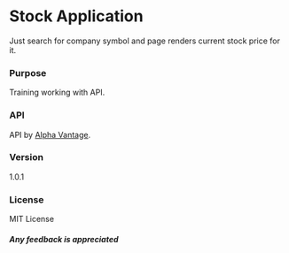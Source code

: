 # Stock Application
Just search for company symbol and page renders current stock price for it.

### Purpose
Training working with API.

### API
API by [Alpha Vantage](https://www.alphavantage.co/).

### Version
1.0.1

### License
MIT License

##### Any feedback is appreciated